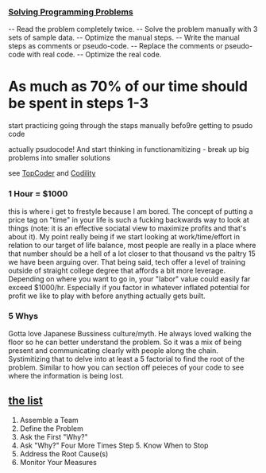 ### [Solving Programming Problems](https://simpleprogrammer.com/solving-problems-breaking-it-down/)

-- Read the problem completely twice.
-- Solve the problem manually with 3 sets of sample data.
-- Optimize the manual steps.
-- Write the manual steps as comments or pseudo-code.
-- Replace the comments or pseudo-code with real code.
-- Optimize the real code.

# As much as 70% of our time should be spent in steps 1-3

start practicing going through the staps manually befo9re getting to psudo code

actually psudocode! And start thinking in functionamitizing - break up big problems into smaller solutions

see [TopCoder](https://simpleprogrammer.com/2010/04/02/so-you-want-to-become-a-better-programmer-topcoder/) and [Codility](http://codility.com/)



### 1 Hour = $1000

this is where i get to frestyle because I am bored. The concept of putting a price tag on "time" in your life is such a fucking backwards way to
look at things (note: it is an effective sociatal view to maximize profits and that's about it). My point really being if we start looking at 
work/time/effort in relation to our target of life balance, most people are really in a place where that number should be a hell of a lot 
closer to that thousand vs the paltry 15 we have been arguing over. That being said, tech offer a level of training outside of straight college 
degree that affords a bit more leverage. Depending on where you want to go in, your "labor" value could easily far exceed $1000/hr. Especially
if you factor in whatever inflated potential for profit we like to play with before anything actually gets built. 


### 5 Whys

Gotta love Japanese Bussiness culture/myth. He always loved walking the floor so he can better understand the problem. So it was a mix
of being present and communicating clearly with people along the chain. Systimitizing that to delve into at least a 5 factorial to find 
the root of the problem. Similar to how you can section off peieces of your code to see where the information is being lost. 



## [the list](https://www.mindtools.com/pages/article/newTMC_5W.htm)

1. Assemble a Team
2. Define the Problem
3. Ask the First "Why?"
4. Ask "Why?" Four More Times
Step 5. Know When to Stop
6. Address the Root Cause(s)
7. Monitor Your Measures